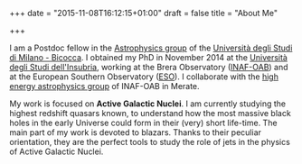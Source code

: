 +++
date = "2015-11-08T16:12:15+01:00"
draft = false
title = "About Me"

+++

I am a Postdoc fellow in the [Astrophysics group](http://fisica.mib.infn.it/media/homepages/astrofisica/) of the
[Università degli Studi di Milano - Bicocca](www.unimib.it).
I obtained my PhD in November 2014 at the [Università degli Studi dell'Insubria](www.uninsubria.it),
working at the Brera Observatory ([INAF-OAB](www.brera.inaf.it))
and at the European Southern Observatory ([ESO](www.eso.org)).
I collaborate with the [high energy astrophysics group](http://meratehighenergy.blogspot.it/) of INAF-OAB in Merate.

My work is focused on **Active Galactic Nuclei**.
I am currently studying the highest redshift quasars known,
to understand how the most massive black holes in the early Universe
could form in their (very) short life-time.
The main part of my work is devoted to blazars.
Thanks to their peculiar orientation, they are the perfect
tools to study the role of jets in the physics of Active Galactic Nuclei.
